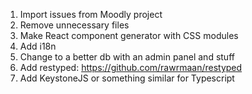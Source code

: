 1. Import issues from Moodly project
1. Remove unnecessary files
1. Make React component generator with CSS modules
1. Add i18n
1. Change to a better db with an admin panel and stuff
1. Add restyped: https://github.com/rawrmaan/restyped
1. Add KeystoneJS or something similar for Typescript
